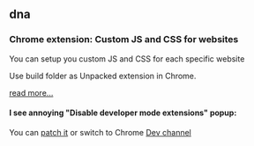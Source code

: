 ## dna

### Chrome extension: Custom JS and CSS for websites

You can setup you custom JS and CSS for each specific website

Use build folder as Unpacked extension in Chrome.

[read more...](https://dospolov.com/posts/chrome-custom-js-and-css-extension)

#### I see annoying "Disable developer mode extensions" popup: 
You can [patch it](https://github.com/Ceiridge/Chrome-Developer-Mode-Extension-Warning-Patcher)
or switch to Chrome [Dev channel](https://www.google.com/chrome/dev/)
